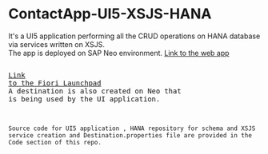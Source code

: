 # ContactApp-UI5-XSJS-HANA

It's a UI5 application performing all the CRUD operations on HANA database via services written on XSJS.
<br>The app is deployed on SAP Neo environment.
<a href="https://contactapp-i338022trial.dispatcher.hanatrial.ondemand.com/index.html?hc_reset">Link to the web app</a> <pre>    <pre><a href="https://flpportal-i338022trial.dispatcher.hanatrial.ondemand.com/sites?siteId=821b2b17-a95b-4ff2-bb54-9c551eb99b49&evictCache=true#Shell-home">Link to the Fiori Launchpad</a>
<br>A destination is also created on Neo that is being used by the UI application.

```
Source code for UI5 application , HANA repository for schema and XSJS service creation and Destination.properties file are provided in the Code section of this repo.

````
